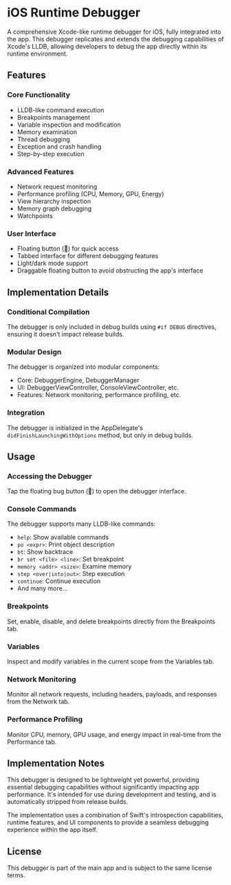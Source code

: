 # iOS Runtime Debugger

A comprehensive Xcode-like runtime debugger for iOS, fully integrated into the app. This debugger replicates and extends the debugging capabilities of Xcode's LLDB, allowing developers to debug the app directly within its runtime environment.

## Features

### Core Functionality
- LLDB-like command execution
- Breakpoints management
- Variable inspection and modification
- Memory examination
- Thread debugging
- Exception and crash handling
- Step-by-step execution

### Advanced Features
- Network request monitoring
- Performance profiling (CPU, Memory, GPU, Energy)
- View hierarchy inspection
- Memory graph debugging
- Watchpoints

### User Interface
- Floating button (🐞) for quick access
- Tabbed interface for different debugging features
- Light/dark mode support
- Draggable floating button to avoid obstructing the app's interface

## Implementation Details

### Conditional Compilation
The debugger is only included in debug builds using `#if DEBUG` directives, ensuring it doesn't impact release builds.

### Modular Design
The debugger is organized into modular components:
- Core: DebuggerEngine, DebuggerManager
- UI: DebuggerViewController, ConsoleViewController, etc.
- Features: Network monitoring, performance profiling, etc.

### Integration
The debugger is initialized in the AppDelegate's `didFinishLaunchingWithOptions` method, but only in debug builds.

## Usage

### Accessing the Debugger
Tap the floating bug button (🐞) to open the debugger interface.

### Console Commands
The debugger supports many LLDB-like commands:
- `help`: Show available commands
- `po <expr>`: Print object description
- `bt`: Show backtrace
- `br set <file> <line>`: Set breakpoint
- `memory <addr> <size>`: Examine memory
- `step <over|into|out>`: Step execution
- `continue`: Continue execution
- And many more...

### Breakpoints
Set, enable, disable, and delete breakpoints directly from the Breakpoints tab.

### Variables
Inspect and modify variables in the current scope from the Variables tab.

### Network Monitoring
Monitor all network requests, including headers, payloads, and responses from the Network tab.

### Performance Profiling
Monitor CPU, memory, GPU usage, and energy impact in real-time from the Performance tab.

## Implementation Notes

This debugger is designed to be lightweight yet powerful, providing essential debugging capabilities without significantly impacting app performance. It's intended for use during development and testing, and is automatically stripped from release builds.

The implementation uses a combination of Swift's introspection capabilities, runtime features, and UI components to provide a seamless debugging experience within the app itself.

## License

This debugger is part of the main app and is subject to the same license terms.
